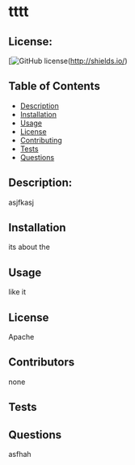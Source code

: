 # tttt
  ## License:
  ​[![GitHub license](https://img.shields.io/badge/license-undefined-blue.svg)(http://shields.io/)
​
## Table of Contents 
* [Description](#description)
​
* [Installation](#installation)
​
* [Usage](#usage)
​
* [License](#license)
​
* [Contributing](#contributing-here-is-a-header)
​
* [Tests](#tests)
​
* [Questions](#questions)
​
## Description:
asjfkasj
## Installation
its about the
## Usage
like it
## License
Apache
## Contributors
none

## Tests


## Questions
asfhah


